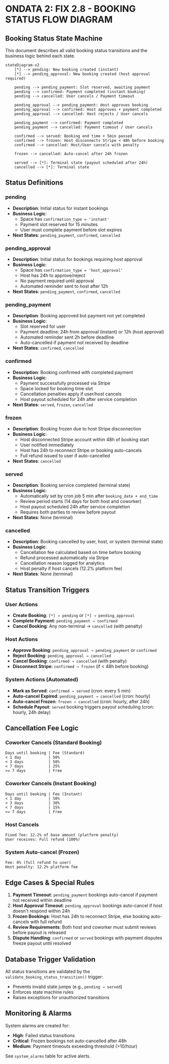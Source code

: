 # ONDATA 2: FIX 2.8 - BOOKING STATUS FLOW DIAGRAM

## Booking Status State Machine

This document describes all valid booking status transitions and the business logic behind each state.

```mermaid
stateDiagram-v2
    [*] --> pending: New booking created (instant)
    [*] --> pending_approval: New booking created (host approval required)
    
    pending --> pending_payment: Slot reserved, awaiting payment
    pending --> confirmed: Payment completed (instant booking)
    pending --> cancelled: User cancels / Payment timeout
    
    pending_approval --> pending_payment: Host approves booking
    pending_approval --> confirmed: Host approves + payment completed
    pending_approval --> cancelled: Host rejects / User cancels
    
    pending_payment --> confirmed: Payment completed
    pending_payment --> cancelled: Payment timeout / User cancels
    
    confirmed --> served: Booking end time + 5min passed
    confirmed --> frozen: Host disconnects Stripe < 48h before booking
    confirmed --> cancelled: Host/User cancels with penalty
    
    frozen --> cancelled: Auto-cancel after 24h frozen
    
    served --> [*]: Terminal state (payout scheduled after 24h)
    cancelled --> [*]: Terminal state
```

## Status Definitions

### **pending**
- **Description**: Initial status for instant bookings
- **Business Logic**: 
  - Space has `confirmation_type = 'instant'`
  - Payment slot reserved for 15 minutes
  - User must complete payment before slot expires
- **Next States**: `pending_payment`, `confirmed`, `cancelled`

### **pending_approval**
- **Description**: Initial status for bookings requiring host approval
- **Business Logic**:
  - Space has `confirmation_type = 'host_approval'`
  - Host has 24h to approve/reject
  - No payment required until approval
  - Automated reminder sent to host after 12h
- **Next States**: `pending_payment`, `confirmed`, `cancelled`

### **pending_payment**
- **Description**: Booking approved but payment not yet completed
- **Business Logic**:
  - Slot reserved for user
  - Payment deadline: 24h from approval (instant) or 12h (host approval)
  - Automated reminder sent 2h before deadline
  - Auto-cancelled if payment not received by deadline
- **Next States**: `confirmed`, `cancelled`

### **confirmed**
- **Description**: Booking confirmed with completed payment
- **Business Logic**:
  - Payment successfully processed via Stripe
  - Space locked for booking time slot
  - Cancellation penalties apply if user/host cancels
  - Host payout scheduled for 24h after service completion
- **Next States**: `served`, `frozen`, `cancelled`

### **frozen**
- **Description**: Booking frozen due to host Stripe disconnection
- **Business Logic**:
  - Host disconnected Stripe account within 48h of booking start
  - User notified immediately
  - Host has 24h to reconnect Stripe or booking auto-cancels
  - Full refund issued to user if auto-cancelled
- **Next States**: `cancelled`

### **served**
- **Description**: Booking service completed (terminal state)
- **Business Logic**:
  - Automatically set by cron job 5 min after `booking_date + end_time`
  - Review period starts (14 days for both host and coworker)
  - Host payout scheduled 24h after service completion
  - Requires both parties to review before payout
- **Next States**: None (terminal)

### **cancelled**
- **Description**: Booking cancelled by user, host, or system (terminal state)
- **Business Logic**:
  - Cancellation fee calculated based on time before booking
  - Refund processed automatically via Stripe
  - Cancellation reason logged for analytics
  - Host penalty if host cancels (12.2% platform fee)
- **Next States**: None (terminal)

## Status Transition Triggers

### User Actions
- **Create Booking**: `[*] → pending` or `[*] → pending_approval`
- **Complete Payment**: `pending_payment → confirmed`
- **Cancel Booking**: Any non-terminal → `cancelled` (with penalty)

### Host Actions
- **Approve Booking**: `pending_approval → pending_payment` or `confirmed`
- **Reject Booking**: `pending_approval → cancelled`
- **Cancel Booking**: `confirmed → cancelled` (with penalty)
- **Disconnect Stripe**: `confirmed → frozen` (if < 48h before booking)

### System Actions (Automated)
- **Mark as Served**: `confirmed → served` (cron: every 5 min)
- **Auto-cancel Expired**: `pending_payment → cancelled` (cron: hourly)
- **Auto-cancel Frozen**: `frozen → cancelled` (cron: hourly, after 24h)
- **Schedule Payout**: `served` booking triggers payout scheduling (cron: hourly, 24h delay)

## Cancellation Fee Logic

### Coworker Cancels (Standard Booking)
```
Days until booking | Fee (Standard)
< 1 day            | 50%
< 3 days           | 50%
< 7 days           | 25%
>= 7 days          | Free
```

### Coworker Cancels (Instant Booking)
```
Days until booking | Fee (Instant)
< 1 day            | 50%
< 3 days           | 30%
< 7 days           | 15%
>= 7 days          | Free
```

### Host Cancels
```
Fixed fee: 12.2% of base amount (platform penalty)
User receives: Full refund (100%)
```

### System Auto-cancel (Frozen)
```
Fee: 0% (full refund to user)
Host penalty: 12.2% platform fee
```

## Edge Cases & Special Rules

1. **Payment Timeout**: `pending_payment` bookings auto-cancel if payment not received within deadline
2. **Host Approval Timeout**: `pending_approval` bookings auto-cancel if host doesn't respond within 24h
3. **Frozen Bookings**: Host has 24h to reconnect Stripe, else booking auto-cancels with full refund
4. **Review Requirements**: Both host and coworker must submit reviews before payout is released
5. **Dispute Handling**: `confirmed` or `served` bookings with payment disputes freeze payout until resolved

## Database Trigger Validation

All status transitions are validated by the `validate_booking_status_transition()` trigger:
- Prevents invalid state jumps (e.g., `pending → served`)
- Enforces state machine rules
- Raises exceptions for unauthorized transitions

## Monitoring & Alarms

System alarms are created for:
- **High**: Failed status transitions
- **Critical**: Frozen bookings not auto-cancelled after 48h
- **Medium**: Payment timeouts exceeding threshold (>10/hour)

See `system_alarms` table for active alerts.
